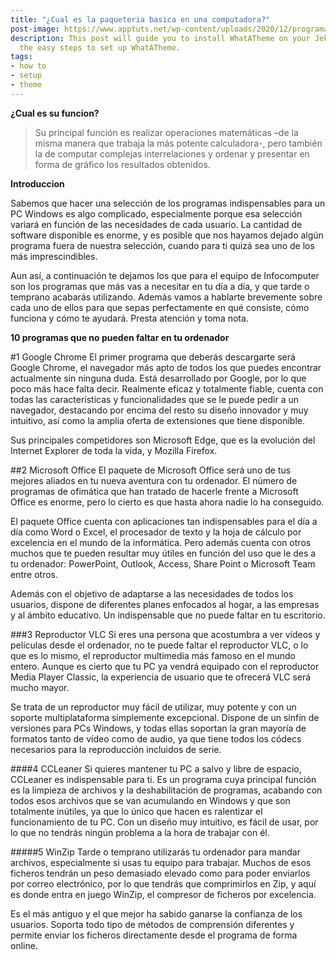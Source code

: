 ```yaml
---
title: "¿Cual es la paqueteria basica en una computadora?"
post-image: https://www.apptuts.net/wp-content/uploads/2020/12/programas-para-pc.jpg
description: This post will guide you to install WhatATheme on your Jekyll site, follow
  the easy steps to set up WhatATheme.
tags:
- how to
- setup
- theme
---
```


**¿Cual es su funcion?**
>Su principal función es realizar operaciones matemáticas –de la misma manera que trabaja la más potente calculadora-, pero también la de computar complejas interrelaciones y ordenar y presentar en forma de gráfico los resultados obtenidos.



**Introduccion**

Sabemos que hacer una selección de los programas indispensables para un PC Windows es algo complicado, especialmente porque esa selección variará en función de las necesidades de cada usuario. La cantidad de software disponible es enorme, y es posible que nos hayamos dejado algún programa fuera de nuestra selección, cuando para ti quizá sea uno de los más imprescindibles.

Aun así, a continuación te dejamos los que para el equipo de Infocomputer son los programas que más vas a necesitar en tu día a día, y que tarde o temprano acabarás utilizando. Además vamos a hablarte brevemente sobre cada uno de ellos para que sepas perfectamente en qué consiste, cómo funciona y cómo te ayudará. Presta atención y toma nota.

**10 programas que no pueden faltar en tu ordenador**

#1 Google Chrome
El primer programa que deberás descargarte será Google Chrome, el navegador más apto de todos los que puedes encontrar actualmente sin ninguna duda. Está desarrollado por Google, por lo que poco más hace falta decir. Realmente eficaz y totalmente fiable, cuenta con todas las características y funcionalidades que se le puede pedir a un navegador, destacando por encima del resto su diseño innovador y muy intuitivo, así como la amplia oferta de extensiones que tiene disponible.

Sus principales competidores son Microsoft Edge, que es la evolución del Internet Explorer de toda la vida, y Mozilla Firefox.

##2 Microsoft Office
El paquete de Microsoft Office será uno de tus mejores aliados en tu nueva aventura con tu ordenador. El número de programas de ofimática que han tratado de hacerle frente a Microsoft Office es enorme, pero lo cierto es que hasta ahora nadie lo ha conseguido.

El paquete Office cuenta con aplicaciones tan indispensables para el día a día como Word o Excel, el procesador de texto y la hoja de cálculo por excelencia en el mundo de la informática. Pero además cuenta con otros muchos que te pueden resultar muy útiles en función del uso que le des a tu ordenador: PowerPoint, Outlook, Access, Share Point o Microsoft Team entre otros.

Además con el objetivo de adaptarse a las necesidades de todos los usuarios, dispone de diferentes planes enfocados al hogar, a las empresas y al ámbito educativo. Un indispensable que no puede faltar en tu escritorio.

###3 Reproductor VLC
Si eres una persona que acostumbra a ver vídeos y películas desde el ordenador, no te puede faltar el reproductor VLC, o lo que es lo mismo, el reproductor multimedia más famoso en el mundo entero. Aunque es cierto que tu PC ya vendrá equipado con el reproductor Media Player Classic, la experiencia de usuario que te ofrecerá VLC será mucho mayor.

Se trata de un reproductor muy fácil de utilizar, muy potente y con un soporte multiplataforma simplemente excepcional. Dispone de un sinfín de versiones para PCs Windows, y todas ellas soportan la gran mayoría de formatos tanto de vídeo como de audio, ya que tiene todos los códecs necesarios para la reproducción incluidos de serie.


####4 CCLeaner
Si quieres mantener tu PC a salvo y libre de espacio, CCLeaner es indispensable para ti. Es un programa cuya principal función es la limpieza de archivos y la deshabilitación de programas, acabando con todos esos archivos que se van acumulando en Windows y que son totalmente inútiles, ya que lo único que hacen es ralentizar el funcionamiento de tu PC. Con un diseño muy intuitivo, es fácil de usar, por lo que no tendrás ningún problema a la hora de trabajar con él.


#####5 WinZip
Tarde o temprano utilizarás tu ordenador para mandar archivos, especialmente si usas tu equipo para trabajar. Muchos de esos ficheros tendrán un peso demasiado elevado como para poder enviarlos por correo electrónico, por lo que tendrás que comprimirlos en Zip, y aquí es donde entra en juego WinZip, el compresor de ficheros por excelencia.

Es el más antiguo y el que mejor ha sabido ganarse la confianza de los usuarios. Soporta todo tipo de métodos de comprensión diferentes y permite enviar los ficheros directamente desde el programa de forma online.
